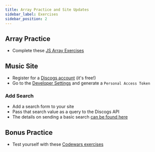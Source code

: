 ```yaml
---
title: Array Practice and Site Updates
sidebar_label: Exercises
sidebar_position: 2
---
```


## Array Practice

* Complete these [JS Array Exercises](https://github.com/carolinacodeschool/js-array-practice)

## Music Site

* Register for a [Discogs account](https://www.discogs.com/users/create) (it's free!)
* Go to the [Developer Settings](https://www.discogs.com/settings/developers) and generate a `Personal Access Token`

### Add Search

* Add a search form to your site
* Pass that search value as a query to the Discogs API
* The details on sending a basic search [can be found here](https://www.discogs.com/developers/#page:database,header:database-search)

## Bonus Practice

* Test yourself with these [Codewars exercises](https://github.com/ccs-fall-2023/exercises/blob/main/js-array-practice/codewars.md)

